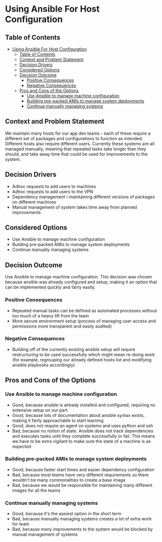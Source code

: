 # Using Ansible For Host Configuration
<!-- Source: https://raw.githubusercontent.com/adr/madr/master/template/template.md -->

## Table of Contents

<!-- toc -->

- [Using Ansible For Host Configuration](#using-ansible-for-host-configuration)
  - [Table of Contents](#table-of-contents)
  - [Context and Problem Statement](#context-and-problem-statement)
  - [Decision Drivers](#decision-drivers)
  - [Considered Options](#considered-options)
  - [Decision Outcome](#decision-outcome)
    - [Positive Consequences](#positive-consequences)
    - [Negative Consequences](#negative-consequences)
  - [Pros and Cons of the Options](#pros-and-cons-of-the-options)
    - [Use Ansible to manage machine configuration](#use-ansible-to-manage-machine-configuration)
    - [Building pre-packed AMIs to manage system deployments](#building-pre-packed-amis-to-manage-system-deployments)
    - [Continue manually managing systems](#continue-manually-managing-systems)

<!-- Regenerate with "pre-commit run -a markdown-toc" -->

<!-- tocstop -->

## Context and Problem Statement

We maintain many hosts for our app dev teams - each of these require a different set of packages and configurations to function as intended. Different hosts also require different users. Currently these systems are all managed manually, meaning that repeated tasks take longer than they should, and take away time that could be used for improvements to the system.

## Decision Drivers 

* Adhoc requests to add users to machines
* Adhoc requests to add users to the VPN
* Dependency management / maintaining different versions of packages on different machines
* Manual management of system takes time away from planned improvements 

## Considered Options

* Use Ansible to manage machine configuration
* Building pre-packed AMIs to manage system deployments
* Continue manually managing systems

## Decision Outcome

Use Ansible to manage machine configuration. This decision was chosen because ansible was already configured and setup, making it an option that can be implemented quickly and fairly easily.

### Positive Consequences 

* Repeated manual tasks can be defined as automated processes without too much of a heavy lift from the team 
* More secure environment setup (process of managing user access and permissions more transparent and easily audited)

### Negative Consequences

* Building off of the currently existing ansible setup will require restructuring to be used successfully which might mean re-doing work (for example, regrouping our already defined hosts list and modifying ansible playbooks accordingly)

## Pros and Cons of the Options 

### Use Ansible to manage machine configuration

* Good, because ansible is already installed and configured, requiring no extensive setup on our part
* Good, because lots of documentation about ansible syntax exists, making it fairly approachable to start learning 
* Good, does not require an agent on systems and uses python and ssh
* Bad, because no notion of state. Ansible does not track dependencies and executes tasks until they complete successfully or fail. This means we have to be extra vigilant to make sure the state of a machine is as expected

### Building pre-packed AMIs to manage system deployments

* Good, because faster start times and easier dependency configuration
* Bad, because most teams have very different requirements so there wouldn't be many commonalities to create a base image
* Bad, because we would be responsible for maintaining many different images for all the teams 

### Continue manually managing systems 

* Good, because it's the easiest option in the short term
* Bad, because manually managing systems creates a lot of extra work for team
* Bad, because many improvements to the system would be blocked by manual management of systems 